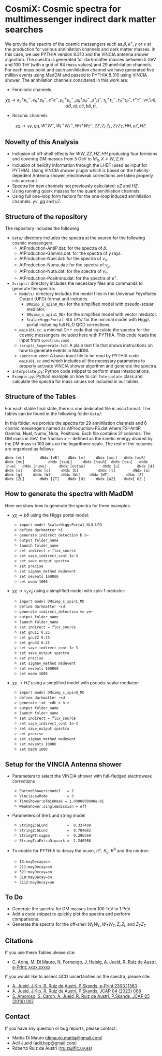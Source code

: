 <p align="center">
<Logo src="https://github.com/ajueid/DMSpectra/main/Logo/Logo.png?raw=true" width="350">
</p>

# CosmiX: Cosmic spectra for multimessenger indirect dark matter searches

We provide the spectra of the cosmic messengers such as $\bar{p}, e^+, \gamma$ or $\nu$ at the production for various annihilation channels and dark matter masses. In this case, we use PYTHIA version 8.310 and the VINCIA antenna shower algorithm. The spectra is generated for dark-matter masses between $5$ GeV and $100$ TeV (with a grid of 64 mass values) and 29 annihilation channels. For each mass point and each annihilation channel we have generated five million events using MadDM and passed to PYTHIA 8.310 using VINCIA shower. The annhilation channels considered in this work are:

* Fermionic channels  

$$
\chi \chi \to e_L^+ e_L^-, e_R^+ e_R^-, e^+ e^-, \mu_L^+ \mu_L^-, \mu_R^+ \mu_R^-, \mu^+ \mu^-, \tau^+_L \tau^-_L, \tau^+_R \tau^-_R, \tau^+ \tau^-, \nu \bar{\nu}, u\bar{u}, d\bar{d}, s\bar{s}, c\bar{c}, b\bar{b}, t\bar{t}.
$$

* Bosonic channels  

$$
\chi\chi \to \gamma\gamma, gg, W^+ W^-, W^+_L W^-_L, W^+_T W^-_T, ZZ, Z_L Z_L, Z_T Z_T, HH, \gamma Z, HZ.
$$

## Novelty of this Analysis

* Inclusion of off-shell effects for $WW, ZZ, HZ, HH$ producing four fermions and covering DM masses from 5 GeV to $M_X, X=W,Z,H$. 
* Inclusion of helicity information through the LHEF (used as input for PYTHIA). Using VINCIA shower plugin which is based on the helicity-depedent Antenna shower, electroweak corrections are taken properly into account.
* Spectra for new channels not previously calculated: $\gamma Z$ and $HZ$.
* Using running quark masses for the quark annihilation channels.
* Using full one-loop form factors for the one-loop induced annihilation channels: $\gamma\gamma$, $gg$ and $\gamma Z$.

## Structure of the repository

The repository includes the following  
* `Data/` directory includes the spectra at the source for the following cosmic messengers:  
    * AtProduction-AntiP.dat: for the spectra of $\bar{p}$.
    * AtProduction-Gamma.dat: for the spectra of $\gamma$ rays.
    * AtProduction-Nuel.dat: for the spectra of $\nu_e$.
    * AtProduction-Numu.dat: for the spectra of $\nu_\mu$.
    * AtProduction-Nuta.dat: for the spectra of $\nu_\tau$.
    * AtProduction-Positrons.dat: for the spectra of $e^+$.
* `Scripts/` directory includes the necessary files and commands to generate the spectra:
    * `Models/` directory includes the model files in the Universal FeynRules Output (UFO) format and includes
        * `DMsimp_s_spin0_MD/` for the simplified model with pseudo-scalar mediator.
        * `DMsimp_s_spin1_MD/` for the simplified model with vector mediator.
        * `ScalarHiggsPortal_NLO_UFO/` for the minimal model with Higgs portal including full NLO QCD corrections.
    * `main101.cc`: a minimal C++ code that calculate the spectra for the cosmic messengers included here with PYTHIA. This code reads the input from `spectrum.cmnd`.
    * `scripts_togenerate.txt`: A plain text file that shows instructions on how to generate events in MadDM.
    * `spectrum.cmnd`: A basic input file to be read by PYTHIA code `main101.cc` and which includes all the necessary parameters to properly activate VINCIA shower algorithm and generate the spectra.
* `Interpolate.py`: Python code snippet to perform mass interpolations.
* `Example.py`: Python example on how to call `Interpolate` class and calculate the spectra for mass values not included in our tables.

## Structure of the Tables

For each stable final state, there is one dedicated file in ascii format. The tables can be found in the following folder `Data/`: 

In this folder, we provide the spectra for 29 annihilation channels and 6 cosmic messengers named as AtProduction-FS.dat where FS=AntiP, Gamma, Nuel, Numu, Nuta, Positrons. Each file contains 31 columns: The DM mass in GeV, the fraction x -- defined as the kinetic energy divided by the DM mass in 100 bins on the logarithmic scale. The rest of the columns are organised as follows

```console
dNdx [eL]   	dNdx [eR] 	 dNdx [e]     dNdx [muL]   dNdx [muR]		dNdx [mu]     		dNdx [tauL]   	dNdx [tauR]  dNdx [tau]   dNdx [nue]   dNdx [numu]   	dNdx [nutau]		dNdx [u]  		dNdx [d]  	 dNdx [s]  	  dNdx [c]     dNdx [b]   		dNdx [t]		dNdx [a] 		dNdx [g]     dNdx [W]     dNdx [WL]    dNdx [WT]        dNdx [Z]        dNdx [ZL]       dNdx [ZT]    dNdx [H]     dNdx [aZ]	   dNdx[ HZ ]    		  
```

## How to generate the spectra with MadDM

Here we show how to generate the spectra for three examples: 

* $\chi \chi \to b\bar{b}$ using the Higgs portal model:
    * `import model ScalarHiggsPortal_NLO_UFO`
    * `define darkmatter n1`
    * `generate indirect_detection b b~`
    * `output folder_name`
    * `launch folder_name`
    * `set indirect = flux_source`
    * `set save_indirect_cont 1e-3`
    * `set save_output spectra`
    * `set precise`
    * `set sigmav_method madevent`
    * `set nevents 100000`
    * `set msdm 1000`

* $\chi\chi \to \nu_e \bar{\nu}_e$ using a simplified model with spin-1 mediator:
    * `import model DMsimp_s_spin1_MD`
    * `define darkmatter ~xd`
    * `generate indirect_detection ve ve~`
    * `output folder_name`
    * `launch folder_name`
    * `set indirect = flux_source`
    * `set gnu11 0.25` 
    * `set gnu22 0.25` 
    * `set gnu33 0.25`
    * `set save_indirect_cont 1e-3`
    * `set save_output spectra`
    * `set precise`
    * `set sigmav_method madevent` 
    * `set nevents 100000`
    * `set msdm 1000`

* $\chi\chi \to HZ$ using a simplified model with pseudo-scalar mediator:
    * `import model DMsimp_s_spin0_MD`
    * `define darkmatter ~xd`
    * `generate ~xd ~xdb > h z`
    * `output folder_name`
    * `launch folder_name` 
    * `set indirect = flux_source`
    * `set save_indirect_cont 1e-3`
    * `set save_output spectra`
    * `set precise`
    * `set sigmav_method madevent` 
    * `set nevents 10000`
    * `set msdm 1000`

## Setup for the VINCIA Antenna shower

* Parameters to select the VINCIA shower with full-fledged electroweak corrections
    * `PartonShowers:model   = 2`
    * `Vincia:ewMode         = 3`
    * `TimeShower:pTminWeak = 1.0000000000e-01`
    * `WeakShower:singleEmission = off`

* Parameters of the Lund string model
    * `StringZ:aLund         =  0.337409`
    * `StringZ:bLund         =  0.784682`
    * `StringPT:sigma        =  0.296569`
    * `StringZ:aExtraDiquark =  1.246986`

* To enable for PYTHIA to decay the muon, $\pi^\pm$, $K_L$, $K^0$ and the neutron 
    * `13:mayDecay=on`
    * `211:mayDecay=on`
    * `321:mayDecay=on`
    * `310:mayDecay=on`
    * `2112:mayDecay=on`

## To Do

* Generate the spectra for DM masses from 100 TeV to 1 PeV.
* Add a code snippet to quickly plot the spectra and perform comparisons.
* Generate the spectra for the off-shell $W_L W_L, W_T W_T, Z_L Z_L$ and $Z_T Z_T$

## Citations

If you use these Tables please cite:

- [C. Arina, M. Di Mauro, N. Fornengo, J. Heisig, A. Jueid, R. Ruiz de Austri, e-Print: xxxx.xxxxx](placeholder)

If you would like to assess QCD uncertainties on the spectra, please cite:

- [A. Jueid, J.Kip, R. Ruiz de Austri, P.Skands, e-Print:2303.11363](https://arxiv.org/abs/2303.11363)
- [A. Jueid, J.Kip, R. Ruiz de Austri, P.Skands, JCAP 04 (2023) 068](https://arxiv.org/abs/2202.11546)
- [S. Amoroso, S. Caron, A. Jueid, R. Ruiz de Austri, P.Skands, JCAP 05 (2019) 007](https://arxiv.org/abs/1812.07424)


## Contact
If you have any question or bug reports, please contact:
* Mattia Di Mauro (dimauro.mattia@gmail.com)
* Adil Jueid (adil.hep@gmail.com)
* Roberto Ruiz de Austri (rruiz@ific.uv.es)
